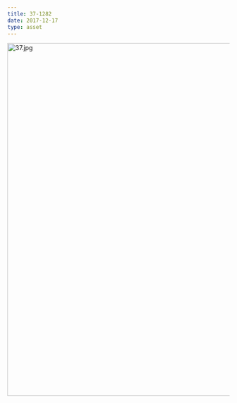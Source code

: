 ```yaml
---
title: 37-1282
date: 2017-12-17
type: asset
---
```

<img src="https://histologylab.ctl.columbia.edu/assets/images/37.jpg" width="800" alt="37.jpg" style="margin: 0;padding: 0;border: 0;">
